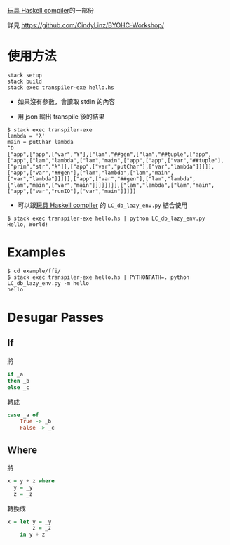 [玩具 Haskell compiler][compiler]的一部份

詳見 https://github.com/CindyLinz/BYOHC-Workshop/

# 使用方法

    stack setup
    stack build
    stack exec transpiler-exe hello.hs

- 如果沒有參數，會讀取 stdin 的內容

- 用 json 輸出 transpile 後的結果

```
$ stack exec transpiler-exe
lambda = 'λ'
main = putChar lambda
^D
["app",["app",["var","Y"],["lam","##gen",["lam","##tuple",["app",["app",["lam","lambda",["lam","main",["app",["app",["var","##tuple"],["prim","str","λ"]],["app",["var","putChar"],["var","lambda"]]]]],["app",["var","##gen"],["lam","lambda",["lam","main",["var","lambda"]]]]],["app",["var","##gen"],["lam","lambda",["lam","main",["var","main"]]]]]]]],["lam","lambda",["lam","main",["app",["var","runIO"],["var","main"]]]]]
```

- 可以跟[玩具 Haskell compiler][compiler] 的 `LC_db_lazy_env.py` 結合使用

```
$ stack exec transpiler-exe hello.hs | python LC_db_lazy_env.py
Hello, World!
```

# Examples

```
$ cd example/ffi/
$ stack exec transpiler-exe hello.hs | PYTHONPATH=. python LC_db_lazy_env.py -m hello
hello
```

# Desugar Passes

## If

將

```haskell
if _a
then _b
else _c
```

轉成

```haskell
case _a of
    True -> _b
    False -> _c
```


## Where

將

```haskell
x = y + z where
  y = _y
  z = _z
```

轉換成

```haskell
x = let y = _y
        z = _z
    in y + z
```

[compiler]: https://github.com/op8867555/BYOHC
